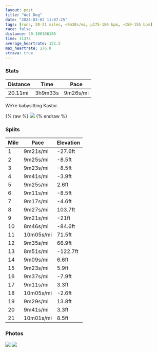 ```yaml
---
layout: post
title: "Wet Dog"
date: "2024-03-02 11:07:25"
tags: [runs, 20-21 miles, <9m30s/mi, μ175-180 bpm, →150-155 bpm]
race: false
distance: 20.106166186
time: 11373
average_heartrate: 152.5
max_heartrate: 176.0
strava: true
---
```


### Stats

| Distance | Time | Pace |
|----------|------|------|
|20.11mi|3h9m33s|9m26s/mi|

We’re babysitting Kastor.

{% raw %}
<img src='https://maps.googleapis.com/maps/api/staticmap?maptype=roadmap&path=enc:_nwwFbvtbMlEj@OFTVa@_@`@IrAw@yDtMi@M_FoD}GuDmDmCiBk@wIsF{AuBGm@NuAKe@o@{@mCyAgAmAiFgEkDiBmCaCmCwAqAoAi@RoASsBsAa@AWhAUd@_@NmCaBaBgB}FkEuCs@y@y@qFiDoA?a@SiBuDc@_@gBc@mA_AqAcBiBu@eB}AwAo@c@@sAsAyBOmD}B}CeAmB{Aqm@m_@}KeG_DkCoK_Hux@sg@yQoMiJiG}PeJ_HuE_AcA{EuBqEoCqHgGoEcF{DeDcBmBwJwGI{AmAmBcFqEiGgF{GgHiH}FWREx@iA|@oAVu@K_QwJqAgAoAI_BaBuBUoEwCgBk@sA?wDkAgE_Am@LgAQeB}BmCy@yEeD{F{CoDqAgW]sBVi@n@GW?VqCz@dBWcBMuB^aBK}E}@y@WOWi@Be@[yBmDo@eF?}@zAk@XXIDXh@`@RHWm@qAcBgAkBoBwB}CmOuH{QyN{Ae@yByBgB_E}A{@wCUsKuFkAMyIyC_GgDuHyDjBbBI_@sA_@cBGaBNy@MyEiBqCi@eP}Fc@`@{Au@WBU^yEoCaCeDM}@WT|FlGrA`@vDdC`DdBhLjFx@@^Ut@uATKxGtAh@]pCv@nBD_B]i@i@rOxG~A~@dIvBhKhG|En@|@v@~BxD~C~CjAPhDdCfMrJxAv@vBf@zC|BvBnA~BfDfCxBx@fADnAWVkAoAs@nA`@hB`@~CxAtAnCv@nChB`AXzGE~BmAIPf@_@b@M~HJ~CQ~AV|DEzAXx@l@hKtDlAdA|CpBxA\tBnBvDv@T^hBjAhCYpFx@hEvCbCj@tArAlAJvCdCzAj@vLrHvBk@f@}@lD\~BzAdOtNl@lApCzB?Zh@r@hC~@d@rA\Xz@hBnI`GzExE|F~G~ExDzGvDpB|AnAXlAnAxIlF`NdHpAnAbD`BlGzEdI~EtBhBnIrFtH|EdGhDbEzCxC|AnObKfFrCjJfHnX~Ot@r@`OjIrFtDpCdBp@DhEbDrDpAb@_@CT`@j@`@ITj@t@\nFl@rAl@~@Id@f@pCpAp@f@tB~Cr@pAz@b@E^xEvBrA|BzBdCFZRFVQd@p@RUxAZhB`AfAtAnC`BfG`@fBv@|@JxB~A|AVjC|BfDxAz@bAbAPfClC`C|Av@dAjCfBv@`A`AdBVtADzA|HxErA\nInFlBzAbD`BjCfCvC~AcDkBEMXCN[dAsDn@yDtBiEPIN^hA^JQ&key=AIzaSyC1MId7bFpkLXNAaYhBSTb8jLyiSqzbDtM&size=800x800&markers=color:yellow|label:S|40.7576,-74.00306&markers=color:green|label:F|40.75520000000004,-74.00236000000007'>
{% endraw %}

### Splits

| Mile | Pace | Elevation |
|------|------|-----------|
|1|9m21s/mi|-27.6ft|
|2|9m25s/mi|-8.5ft|
|3|9m23s/mi|-8.5ft|
|4|9m41s/mi|-3.9ft|
|5|9m25s/mi|2.6ft|
|6|9m11s/mi|-8.5ft|
|7|9m17s/mi|-4.6ft|
|8|9m27s/mi|103.7ft|
|9|9m21s/mi|-21ft|
|10|8m46s/mi|-84.6ft|
|11|10m05s/mi|71.5ft|
|12|9m35s/mi|66.9ft|
|13|8m51s/mi|-122.7ft|
|14|9m09s/mi|6.6ft|
|15|9m23s/mi|5.9ft|
|16|9m37s/mi|-7.9ft|
|17|9m11s/mi|3.3ft|
|18|10m05s/mi|-2.6ft|
|19|9m29s/mi|13.8ft|
|20|9m41s/mi|3.3ft|
|21|10m01s/mi|8.5ft|

### Photos
<img src='https://dgtzuqphqg23d.cloudfront.net/AwdF6JEwhQbpsxRA7ANwZtZLF-74S8qiW_Io0bx7SxM-576x768.jpg'>

<img src='https://dgtzuqphqg23d.cloudfront.net/g708mG6EvGVhPU5Yg46X-kddbWTly_GVcWic1XFMyag-576x768.jpg'>
